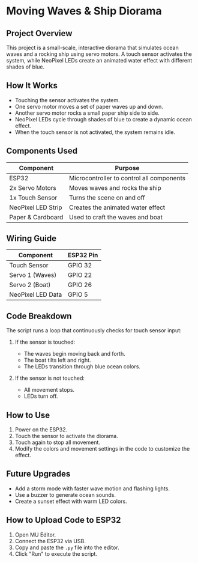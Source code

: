 
# Moving Waves & Ship Diorama  

## Project Overview  
This project is a small-scale, interactive diorama that simulates ocean waves and a rocking ship using servo motors. A touch sensor activates the system, while NeoPixel LEDs create an animated water effect with different shades of blue.  

## How It Works  
- Touching the sensor activates the system.  
- One servo motor moves a set of paper waves up and down.  
- Another servo motor rocks a small paper ship side to side.  
- NeoPixel LEDs cycle through shades of blue to create a dynamic ocean effect.  
- When the touch sensor is not activated, the system remains idle.  

## Components Used  
| Component | Purpose |  
|-----------|---------|  
| ESP32 | Microcontroller to control all components |  
| 2x Servo Motors | Moves waves and rocks the ship |  
| 1x Touch Sensor | Turns the scene on and off |  
| NeoPixel LED Strip | Creates the animated water effect |  
| Paper & Cardboard | Used to craft the waves and boat |  

## Wiring Guide  
| Component | ESP32 Pin |  
|-----------|----------|  
| Touch Sensor | GPIO 32 |  
| Servo 1 (Waves) | GPIO 22 |  
| Servo 2 (Boat) | GPIO 26 |  
| NeoPixel LED Data | GPIO 5 |  

## Code Breakdown  
The script runs a loop that continuously checks for touch sensor input:  
1. If the sensor is touched:  
   - The waves begin moving back and forth.  
   - The boat tilts left and right.  
   - The LEDs transition through blue ocean colors.  

2. If the sensor is not touched:  
   - All movement stops.  
   - LEDs turn off.  

## How to Use  
1. Power on the ESP32.  
2. Touch the sensor to activate the diorama.  
3. Touch again to stop all movement.  
4. Modify the colors and movement settings in the code to customize the effect.  

## Future Upgrades  
- Add a storm mode with faster wave motion and flashing lights.  
- Use a buzzer to generate ocean sounds.  
- Create a sunset effect with warm LED colors.  

## How to Upload Code to ESP32  
1. Open MU Editor. 
2. Connect the ESP32 via USB.  
3. Copy and paste the `.py` file into the editor.  
4. Click "Run" to execute the script.  

